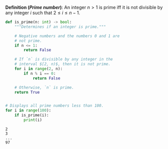 **Definition (<dfn>Prime number</dfn>)**: An integer $n > 1$ is prime iff it is not divisible by any integer $i$ such that $2 \le i \le n - 1$.

```python
def is_prime(n: int) -> bool:
    """Determines if an integer is prime."""

    # Negative numbers and the numbers 0 and 1 are
    # not prime.
    if n <= 1:
        return False

    # If `n` is divisible by any integer in the
    # interval $[2, n)$, then it is not prime.
    for i in range(2, n):
        if n % i == 0:
            return False

    # Otherwise, `n` is prime.
    return True


# Displays all prime numbers less than 100.
for i in range(100):
    if is_prime(i):
        print(i)
```

```
2
3
...
97
```
